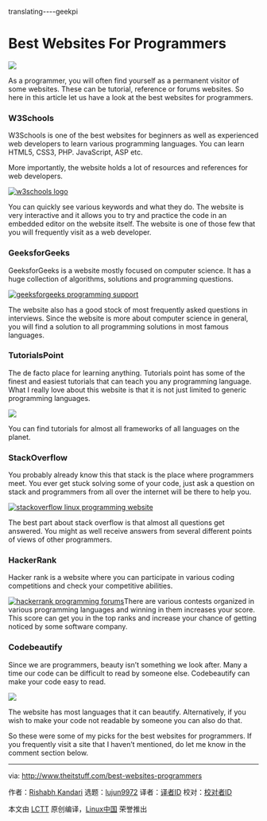 translating----geekpi

Best Websites For Programmers
======
![][1]

As a programmer, you will often find yourself as a permanent visitor of some websites. These can be tutorial, reference or forums websites. So here in this article let us have a look at the best websites for programmers.

### W3Schools
W3Schools is one of the best websites for beginners as well as experienced web developers to learn various programming languages. You can learn HTML5, CSS3, PHP. JavaScript, ASP etc.

More importantly, the website holds a lot of resources and references for web developers.

[![w3schools logo][2]][3]

You can quickly see various keywords and what they do. The website is very interactive and it allows you to try and practice the code in an embedded editor on the website itself. The website is one of those few that you will frequently visit as a web developer.

### GeeksforGeeks
GeeksforGeeks is a website mostly focused on computer science. It has a huge collection of algorithms, solutions and programming questions.

[![geeksforgeeks programming support][4]][5]

The website also has a good stock of most frequently asked questions in interviews. Since the website is more about computer science in general, you will find a solution to all programming solutions in most famous languages.

### TutorialsPoint
The de facto place for learning anything. Tutorials point has some of the finest and easiest tutorials that can teach you any programming language. What I really love about this website is that it is not just limited to generic programming languages.

![](http://www.theitstuff.com/wp-content/uploads/2017/12/tutorialspoint-programming-website.png)

You can find tutorials for almost all frameworks of all languages on the planet.

### StackOverflow
You probably already know this that stack is the place where programmers meet. You ever get stuck solving some of your code, just ask a question on stack and programmers from all over the internet will be there to help you.

[![stackoverflow linux programming website][6]][7]

The best part about stack overflow is that almost all questions get answered. You might as well receive answers from several different points of views of other programmers.

### HackerRank
Hacker rank is a website where you can participate in various coding competitions and check your competitive abilities.

[![hackerrank programming forums][8]][9]There are various contests organized in various programming languages and winning in them increases your score. This score can get you in the top ranks and increase your chance of getting noticed by some software company.

### Codebeautify
Since we are programmers, beauty isn’t something we look after. Many a time our code can be difficult to read by someone else. Codebeautify can make your code easy to read.

![](http://www.theitstuff.com/wp-content/uploads/2017/12/code-beautify-programming-forums.png)

The website has most languages that it can beautify. Alternatively, if you wish to make your code not readable by someone you can also do that.

So these were some of my picks for the best websites for programmers. If you frequently visit a site that I haven’t mentioned, do let me know in the comment section below.


--------------------------------------------------------------------------------

via: http://www.theitstuff.com/best-websites-programmers

作者：[Rishabh Kandari][a]
选题：[lujun9972](https://github.com/lujun9972)
译者：[译者ID](https://github.com/译者ID)
校对：[校对者ID](https://github.com/校对者ID)

本文由 [LCTT](https://github.com/LCTT/TranslateProject) 原创编译，[Linux中国](https://linux.cn/) 荣誉推出

[a]:http://www.theitstuff.com/author/reevkandari
[1]:http://www.theitstuff.com/wp-content/uploads/2017/12/best-websites-for-programmers.jpg
[2]:http://www.theitstuff.com/wp-content/uploads/2017/12/w3schools-logo-550x110.png
[3]:http://www.theitstuff.com/wp-content/uploads/2017/12/w3schools-logo.png
[4]:http://www.theitstuff.com/wp-content/uploads/2017/12/geeksforgeeks-programming-support-550x152.png
[5]:http://www.theitstuff.com/wp-content/uploads/2017/12/geeksforgeeks-programming-support.png
[6]:http://www.theitstuff.com/wp-content/uploads/2017/12/stackoverflow-linux-programming-website-550x178.png
[7]:http://www.theitstuff.com/wp-content/uploads/2017/12/stackoverflow-linux-programming-website.png
[8]:http://www.theitstuff.com/wp-content/uploads/2017/12/hackerrank-programming-forums-550x118.png
[9]:http://www.theitstuff.com/wp-content/uploads/2017/12/hackerrank-programming-forums.png
